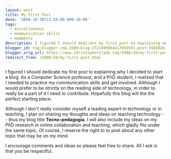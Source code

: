 ```yaml
---
layout: post
title: My First Post
date: '2008-10-30T13:58:00.000-10:00'
tags: 
  - miscellaneous 
  - mommunication skills 
  - momments
description: I figured I should dedicate my first post to explaining why I decided to start a blog.  As a Computer Science professor, and a PhD student, I realized that I needed to practice my communication skills and get involved.  Although I would prefer to be strictly on the reading side of technology, in order to really be a part of it I need to contribute.  Hopefully this blog will the the perfect starting place.
blogger_id: tag:blogger.com,1999:blog-2721499664417059501.post-4584026158115820046
blogger_orig_url: https://www.christopherslade.com/2008/10/my-first-post.html
redirect_from: /2008/10/my-first-post.html
---
```



I figured I should dedicate my first post to explaining why I decided to start a blog.  As a Computer Science professor, and a PhD student, I realized that I needed to practice my communication skills and get involved.  Although I would prefer to be strictly on the reading side of technology, in order to really be a part of it I need to contribute.  Hopefully this blog will the the perfect starting place.

Although I don't really consider myself a leading expert in technology or in teaching, I plan on sharing my thoughts and ideas on teaching technology -- thus my blog title **Tecno-pedagogia**.  I will also include my ideas on my PhD research in online collaboration and teaching, which gladly fits under the same topic.  Of course, I reserve the right to to post about any other topic that may be on my mind.

I encourage comments and ideas so please feel free to share.  All I ask is that you be respectful.
